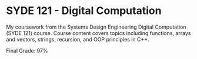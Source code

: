 # SYDE 121 - Digital Computation
My coursework from the Systems Design Engineering Digital Computation (SYDE 121) course. Course content covers topics including functions, arrays and vectors, strings, recursion, and OOP principles in C++.

Final Grade: 97%

